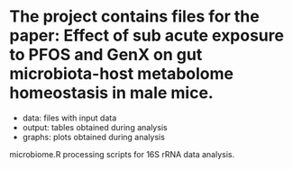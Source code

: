 # The project contains files for the paper: Effect of sub acute exposure to PFOS and GenX on gut microbiota-host metabolome homeostasis in male mice.

- data: files with input data
- output: tables obtained during analysis
- graphs: plots obtained during analysis

microbiome.R processing scripts for 16S rRNA data analysis.
